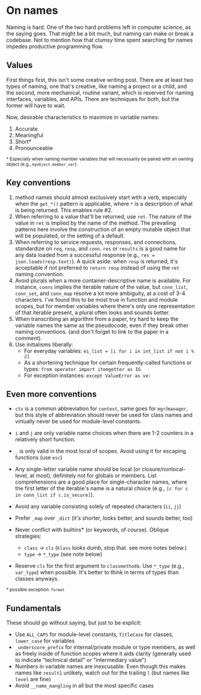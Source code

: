 # On names

Naming is hard. One of the two hard problems left in computer science,
as the saying goes. That might be a bit much, but naming can make or
break a codebase. Not to mention how that clumsy time spent searching
for names impedes productive programming flow.

## Values

First things first, this isn't some creative writing post. There are
at least two types of naming, one that's creative, like naming a
project or a child, and the second, more mechanical, routine variant,
which is reserved for naming interfaces, variables, and APIs. There
are techniques for both, but the former will have to wait.

Now, desirable characteristics to maximize in variable names:

1. Accurate
2. Meaningful
3. Short*
4. Pronounceable

<small>\* Especially when naming member variables that will necessarily be
   paired with an owning object (e.g., `myobject.member_var`).</small>

## Key conventions

1. method names should almost exclusively start with a verb, especially
   when the `get_*()` pattern is applicable, where `*` is a description of
   what is being returned. This enables rule #2.
2. When referring to a value that'll be returned, use `ret`. The
   nature of the value in `ret` is implied by the name of the
   method. The prevailing patterns here involve the construction of an
   empty mutable object that will be populated, or the setting of a
   default.
3. When referring to service requests, responses, and connections, standardize
   on `req`, `resp`, and `conn`. `res` or `results` is a good name
   for any data loaded from a successful response
   (e.g., `res = json.loads(resp.text)`).
   A quick aside: when `resp` is returned, it's acceptable if not
   preferred to `return resp` instead of using the `ret` naming
   convention.
4. Avoid plurals when a more container-descriptive name is
   available. For instance, `conns` implies the iterable nature of the
   value, but `conn_list`, `conn_set`, and `conn_map` resolve a lot
   more ambiguity, at a cost of 3-4 characters. I've found this to be
   most true in function and module scopes, but for member variables
   where there's only one representation of that iterable present, a
   plural often looks and sounds better.
5. When transcribing an algorithm from a paper, try hard to keep the
   variable names the same as the pseudocode, even if they break other
   naming conventions. (and don't forget to link to the paper in a
   comment).
6. Use initialisms liberally:
     * For everyday variables: `ei_list = [i for i in int_list if not i % 2]`
     * As a shortening technique for certain frequently-called
     functions or types: `from operator import itemgetter as IG`
     * For exception instances: `except ValueError as ve:`

## Even more conventions

- `ctx` is a common abbreviation for `context`, same goes for
  `mgr`/`manager`, but this style of abbreviation should never
  be used for class names and virtually never be used for
  module-level constants.
- `i` and `j` are only variable name choices when there are 1-2
  counters in a relatively short function.
- `_` is only valid in the most local of scopes. Avoid using it for
  escaping functions (use `esc`)
- Any single-letter variable name should be local (or
  closure/nonlocal-level, at most), definitely not for globals or
  members. List comprehensions are a good place for single-character
  names, where the first letter of the iterable's name is a natural
  choice (e.g., `[c for c in conn_list if c.is_secure]`).
- Avoid any variable consisting solely of repeated characters (`ii`, `jj`)
- Prefer `_map` over `_dict` (it's shorter, looks better, and sounds
  better, too)
- Never conflict with builtins* (or keywords, of course). Oblique strategies:

  * `class` -> `cls` (`klass` looks dumb, stop that. see more notes below.)
  * `type` -> `*_type` (see note below)

- Reserve `cls` for the first argument to `classmethod`s. Use `*_type`
  (e.g., `var_type`) when possible. It's better to think in terms of
  types than classes anyways.

<small>\* possible exception: `format`</small>

## Fundamentals

These should go without saying, but just to be explicit:

* Use `ALL_CAPS` for module-level constants, `TitleCase` for classes,
  `lower_case` for variables
* `_underscore_prefix` for internal/private module or type members, as
  well as freely inside of function scopes where it aids clarity
  (generally used to indicate "technical detail" or "intermediary
  value")
* Numbers in variable names are inexcusable. Even though this makes
  names like `result1` unlikely, watch out for the trailing `l`
  (but names like `level` are fine)
* Avoid `__name_mangling` in all but the most specific cases

